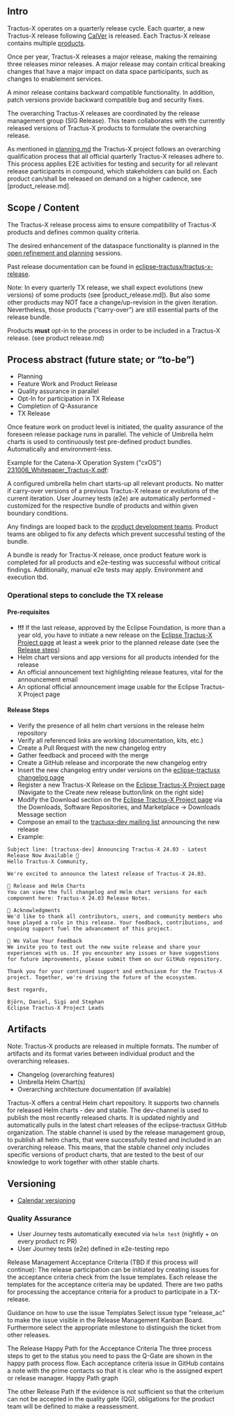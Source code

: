 ## Intro

Tractus-X operates on a quarterly release cycle. Each quarter, a new Tractus-X release following [CalVer](https://calver.org) is released. Each Tractus-X release contains multiple [products](product_release.md).

Once per year, Tractus-X releases a major release, making the remaining three releases minor releases. A major release may contain critical breaking changes that have a major impact on data space participants, such as changes to enablement services.

A minor release contains backward compatible functionality. In addition, patch versions provide backward compatible bug and security fixes.

The overarching Tractus-X releases are coordinated by the release management group (SIG Release). This team collaborates with the currently released versions of Tractus-X products to formulate the overarching release.

As mentioned in [planning.md](planning.md) the Tractus-X project follows an overarching qualification process that all official quarterly Tractus-X releases adhere to. This process applies E2E activities for testing and security for all relevant release participants in compound, which stakeholders can build on. Each product can/shall be released on demand on a higher cadence, see [product_release.md].


## Scope / Content

The Tractus-X release process aims to ensure compatibility of Tractus-X products and defines common quality criteria.

The desired enhancement of the dataspace functionality is planned in the [open refinement and planning](open-refinement-and-planning.md) sessions.

Past release documentation can be found in [eclipse-tractusx/tractus-x-release](https://github.com/eclipse-tractusx/tractus-x-release).

Note: In every quarterly TX release, we shall expect evolutions (new versions) of some products (see [product_release.md]). But also some other products may NOT face a change/up-revision in the given iteration. Nevertheless, those products (“carry-over”) are still essential parts of the release bundle.

Products **must** opt-in to the process in order to be included in a Tractus-X release. (see product release.md)


## Process abstract (future state; or “to-be”)

- Planning
- Feature Work and Product Release
- Quality assurance in parallel
- Opt-In for participation in TX Release
- Completion of Q-Assurance
- TX Release

Once feature work on product level is initiated, the quality assurance of the foreseen release package runs in parallel. The vehicle of Umbrella helm charts is used to continuously test pre-defined product bundles. Automatically and environment-less.

Example for the Catena-X Operation System ("cxOS") [231006_Whitepaper_Tractus-X.pdf](https://catena-x.net/fileadmin/_online_media_/231006_Whitepaper_Tractus-X.pdf):

A configured umbrella helm chart starts-up all relevant products. No matter if carry-over versions of a previous Tractus-X release or evolutions of the current iteration. User Journey tests (e2e) are automatically performed - customized for the respective bundle of products and within given boundary conditions.

Any findings are looped back to the [product development teams](product_release.md). Product teams are obliged to fix any defects which prevent successful testing of the bundle.

A bundle is ready for Tractus-X release, once product feature work is completed for all products and e2e-testing was successful without critical findings.
Additionally, manual e2e tests may apply. Environment and execution tbd.


### Operational steps to conclude the TX release

#### Pre-requisites

- __!!!__ If the last release, approved by the Eclipse Foundation, is more than a year old, you have to initiate a new release on the [Eclipse Tractus-X Project page](https://projects.eclipse.org/projects/automotive.tractusx) at least a week prior to the planned release date (see the [Release steps](#release-steps))
- Helm chart versions and app versions for all products intended for the release
- An official announcement text highlighting release features, vital for the announcement email
- An optional official announcement image usable for the Eclipse Tractus-X Project page

#### Release Steps

- Verify the presence of all helm chart versions in the release helm repository
- Verify all referenced links are working (documentation, kits, etc.)
- Create a Pull Request with the new changelog entry
- Gather feedback and proceed with the merge
- Create a GitHub release and incorporate the new changelog entry
- Insert the new changelog entry under versions on the [eclipse-tractusx changelog page](https://eclipse-tractusx.github.io/CHANGELOG/)
- Register a new Tractus-X Release on the [Eclipse Tractus-X Project page](https://projects.eclipse.org/projects/automotive.tractusx) (Navigate to the Create new release button/link on the right side)
- Modify the Download section on the [Eclipse Tractus-X Project page](https://projects.eclipse.org/projects/automotive.tractusx) via the Downloads, Software Repositories, and Marketplace -> Downloads Message section
- Compose an email to the [tractusx-dev mailing list](mailto:tractusx-dev@eclipse.org) announcing the new release
- Example:

```
Subject line: [tractusx-dev] Announcing Tractus-X 24.03 - Latest Release Now Available 🎉
Hello Tractus-X Community,

We're excited to announce the latest release of Tractus-X 24.03.

🔗 Release and Helm Charts
You can view the full changelog and Helm chart versions for each component here: Tractus-X 24.03 Release Notes.

🙏 Acknowledgments
We'd like to thank all contributors, users, and community members who have played a role in this release. Your feedback, contributions, and ongoing support fuel the advancement of this project.

💬 We Value Your Feedback
We invite you to test out the new suite release and share your experiences with us. If you encounter any issues or have suggestions for future improvements, please submit them on our GitHub repository.

Thank you for your continued support and enthusiasm for the Tractus-X project. Together, we're driving the future of the ecosystem.

Best regards,

Björn, Daniel, Sigi and Stephan
Eclipse Tractus-X Project Leads
```


## Artifacts

Note: Tractus-X products are released in multiple formats. The number of artifacts and its format varies between individual product and the overarching releases.
- Changelog (overarching features)
- Umbrella Helm Chart(s)
- Overarching architecture documentation (if available)

Tractus-X offers a central Helm chart repository. It supports two channels for released Helm charts - dev and stable.
The dev-channel is used to publish the most recently released charts. It is updated nightly and automatically pulls in the latest chart releases of the eclipse-tractusx GitHub organization.
The stable channel is used by the release management group, to publish all helm charts, that were successfully tested and included in an overarching release. This means, that the stable channel only includes specific versions of product charts, that are tested to the best of our knowledge to work together with other stable charts.


## Versioning

- [Calendar versioning](https://calver.org)


### Quality Assurance

- User Journey tests automatically executed via `helm test` (nightly + on every product rc PR)
- User Journey tests (e2e) defined in e2e-testing repo


Release Management Acceptance Criteria (TBD if this process will continue):
The release participation can be initiated by creating issues for the acceptance criteria check from the Issue templates. Each release the templates for the acceptance criteria may be updated. There are two paths for processing the acceptance criteria for a product to participate in a TX-release.

Guidance on how to use the issue Templates
Select issue type "release_ac" to make the issue visible in the Release Management Kanban Board. Furthermore select the appropriate milestone to distinguish the ticket from other releases.

The Release Happy Path for the Acceptance Criteria
The three process steps to get to the status you need to pass the Q-Gate are shown in the happy path process flow.
Each acceptance criteria issue in GitHub contains a note with the prime contacts so that it is clear who is the assigned expert or release manager.
Happy Path graph

The other Release Path
If the evidence is not sufficient so that the criterium can not be accepted in the quality gate (QG), obligations for the product team will be defined to make a reassessment.

